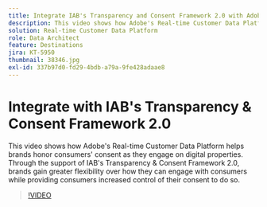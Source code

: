 ```yaml
---
title: Integrate IAB's Transparency and Consent Framework 2.0 with Adobe Real-time Customer Data Platform
description: This video shows how Adobe's Real-time Customer Data Platform helps brands honor consumers' consent as they engage on digital properties. Through the support of IAB's Transparency & Consent Framework 2.0, brands gain greater flexibility over how they can engage with consumers while providing consumers increased control of their consent to do so.
solution: Real-time Customer Data Platform
role: Data Architect
feature: Destinations
jira: KT-5950
thumbnail: 38346.jpg
exl-id: 337b97d0-fd29-4bdb-a79a-9fe428adaae8
---
```

# Integrate with IAB's Transparency & Consent Framework 2.0

This video shows how Adobe's Real-time Customer Data Platform helps brands honor consumers' consent as they engage on digital properties. Through the support of IAB's Transparency & Consent Framework 2.0, brands gain greater flexibility over how they can engage with consumers while providing consumers increased control of their consent to do so.

>[!VIDEO](https://video.tv.adobe.com/v/38346?quality=12&learn=on)
